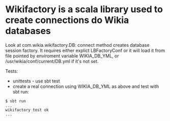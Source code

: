 # Wikifactory is a scala library used to create connections do Wikia databases

Look at com.wikia.wikifactory.DB: connect method creates database session factory.
It requires either explict LBFactoryConf or it will load it from file pointed by
enviroment variable WIKIA_DB_YML, or /usr/wikia/conf/current/DB.yml if it's not set.

Tests:
* unittests - use sbt test
* create a real connection using WIKIA_DB_YML as above and test with sbt run:

```
$ sbt run
...
wikifactory test ok
...
```

